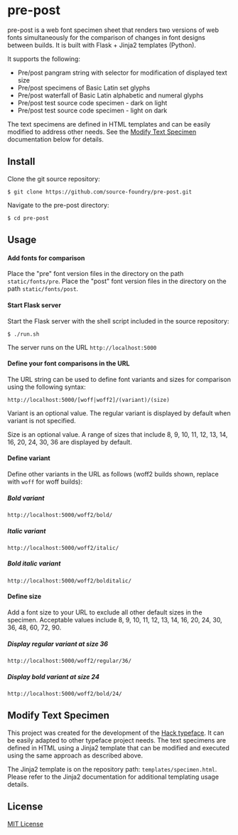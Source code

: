 # pre-post

pre-post is a web font specimen sheet that renders two versions of web fonts simultaneously for the comparison of changes in font designs between builds.  It is built with Flask + Jinja2 templates (Python).

It supports the following:

- Pre/post pangram string with selector for modification of displayed text size
- Pre/post specimens of Basic Latin set glyphs
- Pre/post waterfall of Basic Latin alphabetic and numeral glyphs
- Pre/post test source code specimen - dark on light
- Pre/post test source code specimen - light on dark

The text specimens are defined in HTML templates and can be easily modified to address other needs.  See the [Modify Text Specimen]() documentation below for details.

## Install

Clone the git source repository:

```
$ git clone https://github.com/source-foundry/pre-post.git
```

Navigate to the pre-post directory:

```
$ cd pre-post
```

## Usage

#### Add fonts for comparison

Place the "pre" font version files in the directory on the path `static/fonts/pre`.  Place the "post" font version files in the directory on the path `static/fonts/post`.

#### Start Flask server

Start the Flask server with the shell script included in the source repository:

```
$ ./run.sh
```

The server runs on the URL `http://localhost:5000`

#### Define your font comparisons in the URL

The URL string can be used to define font variants and sizes for comparison using the following syntax:

```
http://localhost:5000/[woff|woff2]/(variant)/(size)
```

Variant is an optional value.  The regular variant is displayed by default when variant is not specified.  

Size is an optional value.  A range of sizes that include 8, 9, 10, 11, 12, 13, 14, 16, 20, 24, 30, 36 are displayed by default.

#### Define variant

Define other variants in the URL as follows (woff2 builds shown, replace with `woff` for woff builds):

##### Bold variant

```
http://localhost:5000/woff2/bold/
```

##### Italic variant

```
http://localhost:5000/woff2/italic/
```

##### Bold italic variant

```
http://localhost:5000/woff2/bolditalic/
```

#### Define size

Add a font size to your URL to exclude all other default sizes in the specimen.  Acceptable values include 8, 9, 10, 11, 12, 13, 14, 16, 20, 24, 30, 36, 48, 60, 72, 90.

##### Display regular variant at size 36

```
http://localhost:5000/woff2/regular/36/
```

##### Display bold variant at size 24

```
http://localhost:5000/woff2/bold/24/
```

## Modify Text Specimen

This project was created for the development of the [Hack typeface](https://github.com/source-foundry/Hack).  It can be easily adapted to other typeface project needs.  The text specimens are defined in HTML using a Jinja2 template that can be modified and executed using the same approach as described above.  

The Jinja2 template is on the repository path: `templates/specimen.html`.  Please refer to the Jinja2 documentation for additional templating usage details.

## License

[MIT License](LICENSE)



